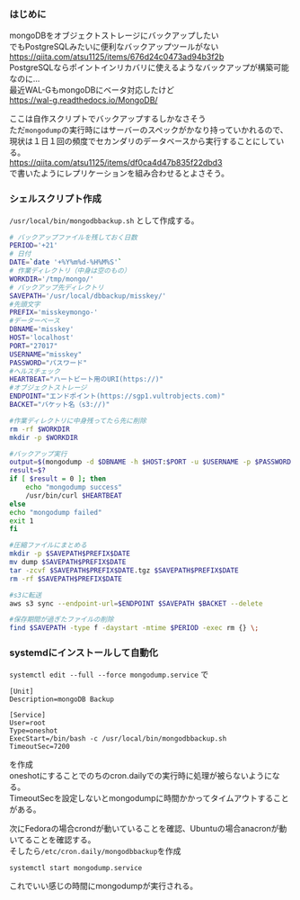 ### はじめに
mongoDBをオブジェクトストレージにバックアップしたい  
でもPostgreSQLみたいに便利なバックアップツールがない  
https://qiita.com/atsu1125/items/676d24c0473ad94b3f2b  
PostgreSQLならポイントインリカバリに使えるようなバックアップが構築可能なのに…  
最近WAL-GもmongoDBにベータ対応したけど  
https://wal-g.readthedocs.io/MongoDB/  

ここは自作スクリプトでバックアップするしかなさそう  
ただ`mongodump`の実行時にはサーバーのスペックがかなり持っていかれるので、  
現状は１日１回の頻度でセカンダリのデータベースから実行することにしている。  
https://qiita.com/atsu1125/items/df0ca4d47b835f22dbd3  
で書いたようにレプリケーションを組み合わせるとよさそう。  

### シェルスクリプト作成
`/usr/local/bin/mongodbbackup.sh`
として作成する。

```bash:/usr/local/bin/mongodbbackup.sh
# バックアップファイルを残しておく日数
PERIOD='+21'
# 日付
DATE=`date '+%Y%m%d-%H%M%S'`
# 作業ディレクトリ（中身は空のもの）
WORKDIR='/tmp/mongo/'
# バックアップ先ディレクトリ
SAVEPATH='/usr/local/dbbackup/misskey/'
#先頭文字
PREFIX='misskeymongo-'
#データーベース
DBNAME='misskey'
HOST='localhost'
PORT="27017"
USERNAME="misskey"
PASSWORD="パスワード"
#ヘルスチェック
HEARTBEAT="ハートビート用のURI(https://)"
#オブジェクトストレージ
ENDPOINT="エンドポイント(https://sgp1.vultrobjects.com)"
BACKET="バケット名（s3://)"

#作業ディレクトリに中身残ってたら先に削除
rm -rf $WORKDIR
mkdir -p $WORKDIR

#バックアップ実行
output=$(mongodump -d $DBNAME -h $HOST:$PORT -u $USERNAME -p $PASSWORD --readPreference 'secondary')
result=$?
if [ $result = 0 ]; then
    echo "mongodump success"
    /usr/bin/curl $HEARTBEAT
else
echo "mongodump failed"
exit 1
fi

#圧縮ファイルにまとめる
mkdir -p $SAVEPATH$PREFIX$DATE
mv dump $SAVEPATH$PREFIX$DATE
tar -zcvf $SAVEPATH$PREFIX$DATE.tgz $SAVEPATH$PREFIX$DATE
rm -rf $SAVEPATH$PREFIX$DATE

#s3に転送
aws s3 sync --endpoint-url=$ENDPOINT $SAVEPATH $BACKET --delete

#保存期間が過ぎたファイルの削除
find $SAVEPATH -type f -daystart -mtime $PERIOD -exec rm {} \;
```

### systemdにインストールして自動化
`systemctl edit --full --force mongodump.service`
で
```systemd:mongodump.service
[Unit]
Description=mongoDB Backup

[Service]
User=root
Type=oneshot
ExecStart=/bin/bash -c /usr/local/bin/mongodbbackup.sh
TimeoutSec=7200
```
を作成  
oneshotにすることでのちのcron.dailyでの実行時に処理が被らないようになる。  
TimeoutSecを設定しないとmongodumpに時間かかってタイムアウトすることがある。  

次にFedoraの場合crondが動いていることを確認、Ubuntuの場合anacronが動いてることを確認する。  
そしたら`/etc/cron.daily/mongodbbackup`を作成
```bash:/etc/cron.daily/mongodbbackup
systemctl start mongodump.service
```
これでいい感じの時間にmongodumpが実行される。  


